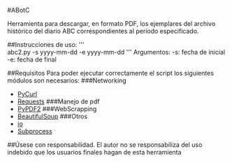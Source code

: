 #ABotC

Herramienta para descargar, en formato PDF, los ejemplares del archivo histórico del diario ABC correspondientes al período especificado.

##Instrucciones de uso: 
'''  
abc2.py -s yyyy-mm-dd -e yyyy-mm-dd
''' 
Argumentos:
    -s: fecha de inicial
    -e: fecha de final

##Requisitos
Para poder ejecutar correctamente el script los siguientes módulos son necesarios:
###Networking
* [PyCurl](http://pycurl.io/)
* [Requests](http://docs.python-requests.org/en/master/)
###Manejo de pdf
* [PyPDF2](https://github.com/mstamy2/PyPDF2)
###WebScrapping
* [BeautifulSoup](https://www.crummy.com/software/BeautifulSoup/bs4/doc/)
###Otros
* [io](https://docs.python.org/2/library/io.html)
* [Subprocess](https://docs.python.org/2/library/subprocess.html)

##Úsese con responsabilidad. El autor no se responsabiliza del uso indebido que los usuarios finales hagan de esta herramienta